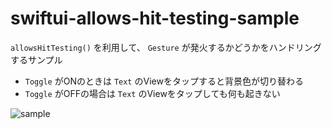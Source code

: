 # swiftui-allows-hit-testing-sample

`allowsHitTesting()` を利用して、 `Gesture` が発火するかどうかをハンドリングするサンプル

* `Toggle` がONのときは `Text` のViewをタップすると背景色が切り替わる
* `Toggle` がOFFの場合は `Text` のViewをタップしても何も起きない

![sample](https://user-images.githubusercontent.com/17519073/88074505-75d91680-cbb2-11ea-982c-8769f53637e3.gif)
